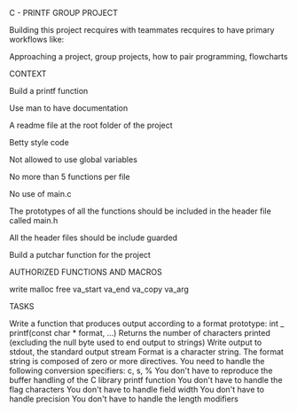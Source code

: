 C - PRINTF GROUP PROJECT

Building this project recquires with teammates recquires to have primary workflows like:

Approaching a project, group projects, how to pair programming, flowcharts

CONTEXT

Build a printf function

Use man to have documentation

A readme file at the root folder of the project

Betty style code

Not allowed to use global variables

No more than 5 functions per file

No use of main.c

The prototypes of all the functions should be included in the header file called main.h

All the header files should be include guarded

Build a putchar function for the project

AUTHORIZED FUNCTIONS AND MACROS

write
malloc
free
va_start
va_end
va_copy
va_arg

TASKS

Write a function that produces output according to a format
prototype: int _ printf(const char * format, ...)
Returns the number of characters printed (excluding the null byte used to end output to
strings)
Write output to stdout, the standard output stream
Format is a character string. The format string is composed of zero or more directives.
You need to handle the following conversion specifiers: c, s, %
You don't have to reproduce the buffer handling of the C library printf function
You don't have to handle the flag characters
You don't have to handle field width
You don't have to handle precision
You don't have to handle the length modifiers
